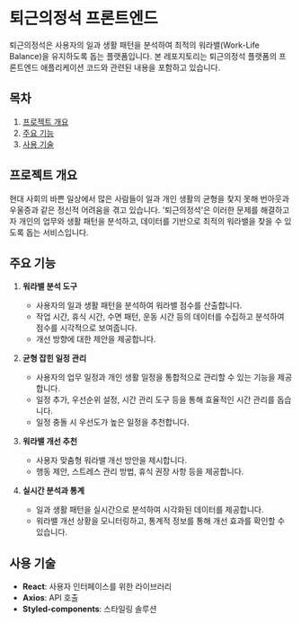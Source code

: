 # 퇴근의정석 프론트엔드

퇴근의정석은 사용자의 일과 생활 패턴을 분석하여 최적의 워라밸(Work-Life Balance)을 유지하도록 돕는 플랫폼입니다. 본 레포지토리는 퇴근의정석 플랫폼의 프론트엔드 애플리케이션 코드와 관련된 내용을 포함하고 있습니다.

## 목차

1. [프로젝트 개요](#프로젝트-개요)
2. [주요 기능](#주요-기능)
3. [사용 기술](#사용-기술)

## 프로젝트 개요

현대 사회의 바쁜 일상에서 많은 사람들이 일과 개인 생활의 균형을 찾지 못해 번아웃과 우울증과 같은 정신적 어려움을 겪고 있습니다. '퇴근의정석'은 이러한 문제를 해결하고자 개인의 업무와 생활 패턴을 분석하고, 데이터를 기반으로 최적의 워라밸을 찾을 수 있도록 돕는 서비스입니다.

## 주요 기능

1. **워라밸 분석 도구**  
   - 사용자의 일과 생활 패턴을 분석하여 워라밸 점수를 산출합니다.
   - 작업 시간, 휴식 시간, 수면 패턴, 운동 시간 등의 데이터를 수집하고 분석하여 점수를 시각적으로 보여줍니다.
   - 개선 방향에 대한 제안을 제공합니다.

2. **균형 잡힌 일정 관리**  
   - 사용자의 업무 일정과 개인 생활 일정을 통합적으로 관리할 수 있는 기능을 제공합니다.
   - 일정 추가, 우선순위 설정, 시간 관리 도구 등을 통해 효율적인 시간 관리를 돕습니다.
   - 일정 충돌 시 우선도가 높은 일정을 추천합니다.

3. **워라밸 개선 추천**  
   - 사용자 맞춤형 워라밸 개선 방안을 제시합니다.
   - 행동 제안, 스트레스 관리 방법, 휴식 권장 사항 등을 제공합니다.

4. **실시간 분석과 통계**  
   - 일과 생활 패턴을 실시간으로 분석하여 시각화된 데이터를 제공합니다.
   - 워라밸 개선 상황을 모니터링하고, 통계적 정보를 통해 개선 효과를 확인할 수 있습니다.

## 사용 기술

- **React**: 사용자 인터페이스를 위한 라이브러리
- **Axios**: API 호출
- **Styled-components**: 스타일링 솔루션
